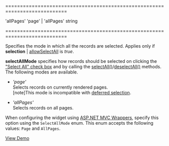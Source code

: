 <!--**
/*-------------------------------------------
    Auto-generated file. Do not modify.
-------------------------------------------

**-->
===========================================================================
<!--default-->'allPages'<!--/default-->
<!--acceptValues-->'page' | 'allPages'<!--/acceptValues-->
<!--type-->string<!--/type-->
===========================================================================

<!--shortDescription-->
Specifies the mode in which all the records are selected. Applies only if **selection** | [allowSelectAll](/Documentation/ApiReference/UI_Widgets/dxDataGrid/Configuration/selection/#allowSelectAll) is *true*.
<!--/shortDescription-->

<!--fullDescription-->
**selectAllMode** specifies how records should be selected on clicking the ["Select All" check box](/Documentation/Guide/Widgets/DataGrid/Visual_Elements/#Selection_Column) and by calling the [selectAll()](/Documentation/ApiReference/UI_Widgets/dxDataGrid/Methods/#selectAll)/[deselectAll()](/Documentation/ApiReference/UI_Widgets/dxDataGrid/Methods/#deselectAll) methods. The following modes are available.

- *'page'*  
 Selects records on currently rendered pages.       
 [note]This mode is incompatible with [deferred selection](/Documentation/ApiReference/UI_Widgets/dxDataGrid/Configuration/selection/#deferred).

- *'allPages'*  
 Selects records on all pages.

When configuring the widget using [ASP.NET MVC Wrappers](/Documentation/Guide/ASP.NET_MVC_Wrappers/Fundamentals/), specify this option using the `SelectAllMode` enum. This enum accepts the following values: `Page` and `AllPages`.

<a href=" https://js.devexpress.com/Demos/WidgetsGallery/#demo/data_grid-selection-multiple_record_selection_modes" class="button orange small fix-width-155" style="margin-right: 20px;" target="_blank">View Demo</a> 

<!--/fullDescription-->
